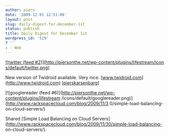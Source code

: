 ```yaml
---
author: piers
date: '2009-12-01 12:51:06'
layout: post
slug: daily-digest-for-december-1st
status: publish
title: Daily Digest for December 1st
wordpress_id: '519'
? ''
: - Web
---
```


[![twitter (feed #2)](http://piersonthe.net/wp-content/plugins/lifestream/icon
s/default/twitter.png)](http://twitter.com/pierskarsenbarg/statuses/6200642366
)

New version of Twidroid available. Very nice.
[www.twidroid.com](http://www.twidroid.com)
[[pierskarsenbarg](http://twitter.com/pierskarsenbarg/statuses/6200642366)]

[![googlereader (feed #6)](http://piersonthe.net/wp-content/plugins/lifestream
/icons/default/googlereader.png)](http://www.rackspacecloud.com/blog/2009/11/3
0/simple-load-balancing-on-cloud-servers/)

Shared [Simple Load Balancing on Cloud
Servers](http://www.rackspacecloud.com/blog/2009/11/30/simple-load-balancing-
on-cloud-servers/).

